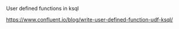 User defined functions in ksql

https://www.confluent.io/blog/write-user-defined-function-udf-ksql/
